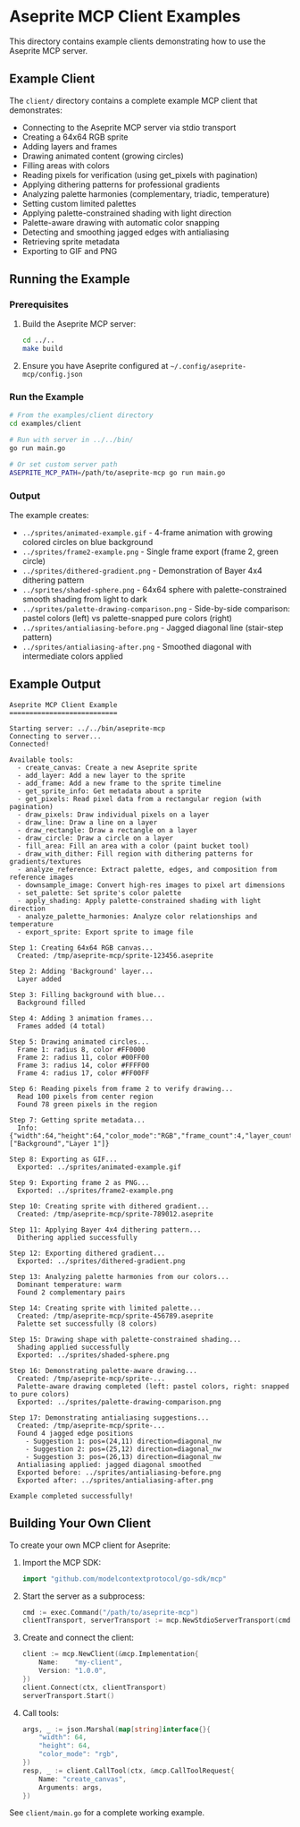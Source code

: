# Aseprite MCP Client Examples

This directory contains example clients demonstrating how to use the Aseprite MCP server.

## Example Client

The `client/` directory contains a complete example MCP client that demonstrates:

- Connecting to the Aseprite MCP server via stdio transport
- Creating a 64x64 RGB sprite
- Adding layers and frames
- Drawing animated content (growing circles)
- Filling areas with colors
- Reading pixels for verification (using get_pixels with pagination)
- Applying dithering patterns for professional gradients
- Analyzing palette harmonies (complementary, triadic, temperature)
- Setting custom limited palettes
- Applying palette-constrained shading with light direction
- Palette-aware drawing with automatic color snapping
- Detecting and smoothing jagged edges with antialiasing
- Retrieving sprite metadata
- Exporting to GIF and PNG

## Running the Example

### Prerequisites

1. Build the Aseprite MCP server:
   ```bash
   cd ../..
   make build
   ```

2. Ensure you have Aseprite configured at `~/.config/aseprite-mcp/config.json`

### Run the Example

```bash
# From the examples/client directory
cd examples/client

# Run with server in ../../bin/
go run main.go

# Or set custom server path
ASEPRITE_MCP_PATH=/path/to/aseprite-mcp go run main.go
```

### Output

The example creates:
- `../sprites/animated-example.gif` - 4-frame animation with growing colored circles on blue background
- `../sprites/frame2-example.png` - Single frame export (frame 2, green circle)
- `../sprites/dithered-gradient.png` - Demonstration of Bayer 4x4 dithering pattern
- `../sprites/shaded-sphere.png` - 64x64 sphere with palette-constrained smooth shading from light to dark
- `../sprites/palette-drawing-comparison.png` - Side-by-side comparison: pastel colors (left) vs palette-snapped pure colors (right)
- `../sprites/antialiasing-before.png` - Jagged diagonal line (stair-step pattern)
- `../sprites/antialiasing-after.png` - Smoothed diagonal with intermediate colors applied

## Example Output

```
Aseprite MCP Client Example
===========================

Starting server: ../../bin/aseprite-mcp
Connecting to server...
Connected!

Available tools:
  - create_canvas: Create a new Aseprite sprite
  - add_layer: Add a new layer to the sprite
  - add_frame: Add a new frame to the sprite timeline
  - get_sprite_info: Get metadata about a sprite
  - get_pixels: Read pixel data from a rectangular region (with pagination)
  - draw_pixels: Draw individual pixels on a layer
  - draw_line: Draw a line on a layer
  - draw_rectangle: Draw a rectangle on a layer
  - draw_circle: Draw a circle on a layer
  - fill_area: Fill an area with a color (paint bucket tool)
  - draw_with_dither: Fill region with dithering patterns for gradients/textures
  - analyze_reference: Extract palette, edges, and composition from reference images
  - downsample_image: Convert high-res images to pixel art dimensions
  - set_palette: Set sprite's color palette
  - apply_shading: Apply palette-constrained shading with light direction
  - analyze_palette_harmonies: Analyze color relationships and temperature
  - export_sprite: Export sprite to image file

Step 1: Creating 64x64 RGB canvas...
  Created: /tmp/aseprite-mcp/sprite-123456.aseprite

Step 2: Adding 'Background' layer...
  Layer added

Step 3: Filling background with blue...
  Background filled

Step 4: Adding 3 animation frames...
  Frames added (4 total)

Step 5: Drawing animated circles...
  Frame 1: radius 8, color #FF0000
  Frame 2: radius 11, color #00FF00
  Frame 3: radius 14, color #FFFF00
  Frame 4: radius 17, color #FF00FF

Step 6: Reading pixels from frame 2 to verify drawing...
  Read 100 pixels from center region
  Found 78 green pixels in the region

Step 7: Getting sprite metadata...
  Info: {"width":64,"height":64,"color_mode":"RGB","frame_count":4,"layer_count":2,"layers":["Background","Layer 1"]}

Step 8: Exporting as GIF...
  Exported: ../sprites/animated-example.gif

Step 9: Exporting frame 2 as PNG...
  Exported: ../sprites/frame2-example.png

Step 10: Creating sprite with dithered gradient...
  Created: /tmp/aseprite-mcp/sprite-789012.aseprite

Step 11: Applying Bayer 4x4 dithering pattern...
  Dithering applied successfully

Step 12: Exporting dithered gradient...
  Exported: ../sprites/dithered-gradient.png

Step 13: Analyzing palette harmonies from our colors...
  Dominant temperature: warm
  Found 2 complementary pairs

Step 14: Creating sprite with limited palette...
  Created: /tmp/aseprite-mcp/sprite-456789.aseprite
  Palette set successfully (8 colors)

Step 15: Drawing shape with palette-constrained shading...
  Shading applied successfully
  Exported: ../sprites/shaded-sphere.png

Step 16: Demonstrating palette-aware drawing...
  Created: /tmp/aseprite-mcp/sprite-...
  Palette-aware drawing completed (left: pastel colors, right: snapped to pure colors)
  Exported: ../sprites/palette-drawing-comparison.png

Step 17: Demonstrating antialiasing suggestions...
  Created: /tmp/aseprite-mcp/sprite-...
  Found 4 jagged edge positions
    - Suggestion 1: pos=(24,11) direction=diagonal_nw
    - Suggestion 2: pos=(25,12) direction=diagonal_nw
    - Suggestion 3: pos=(26,13) direction=diagonal_nw
  Antialiasing applied: jagged diagonal smoothed
  Exported before: ../sprites/antialiasing-before.png
  Exported after: ../sprites/antialiasing-after.png

Example completed successfully!
```

## Building Your Own Client

To create your own MCP client for Aseprite:

1. Import the MCP SDK:
   ```go
   import "github.com/modelcontextprotocol/go-sdk/mcp"
   ```

2. Start the server as a subprocess:
   ```go
   cmd := exec.Command("/path/to/aseprite-mcp")
   clientTransport, serverTransport := mcp.NewStdioServerTransport(cmd)
   ```

3. Create and connect the client:
   ```go
   client := mcp.NewClient(&mcp.Implementation{
       Name:    "my-client",
       Version: "1.0.0",
   })
   client.Connect(ctx, clientTransport)
   serverTransport.Start()
   ```

4. Call tools:
   ```go
   args, _ := json.Marshal(map[string]interface{}{
       "width": 64,
       "height": 64,
       "color_mode": "rgb",
   })
   resp, _ := client.CallTool(ctx, &mcp.CallToolRequest{
       Name: "create_canvas",
       Arguments: args,
   })
   ```

See `client/main.go` for a complete working example.